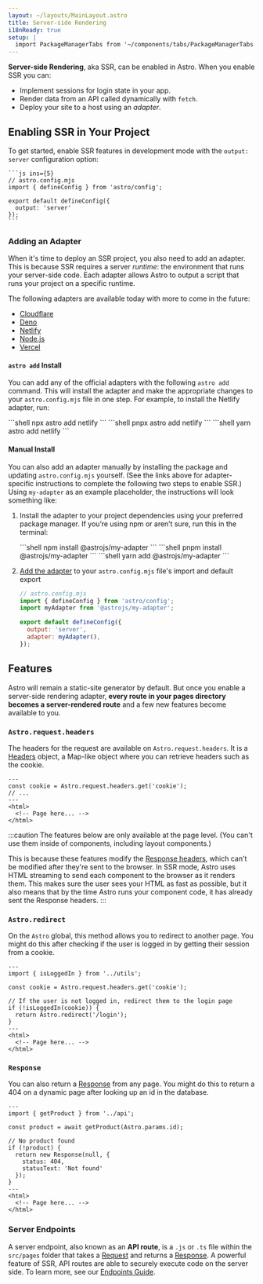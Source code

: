 ```yaml
---
layout: ~/layouts/MainLayout.astro
title: Server-side Rendering
i18nReady: true
setup: |
  import PackageManagerTabs from '~/components/tabs/PackageManagerTabs.astro'
---
```


**Server-side Rendering**, aka SSR, can be enabled in Astro. When you enable SSR you can:

- Implement sessions for login state in your app.
- Render data from an API called dynamically with `fetch`.
- Deploy your site to a host using an *adapter*.

## Enabling SSR in Your Project

To get started, enable SSR features in development mode with the `output: server` configuration option:

    ```js ins={5}
    // astro.config.mjs
    import { defineConfig } from 'astro/config';

    export default defineConfig({
      output: 'server'
    });
    ```

### Adding an Adapter

When it's time to deploy an SSR project, you also need to add an adapter. This is because SSR requires a server _runtime_: the environment that runs your server-side code. Each adapter allows Astro to output a script that runs your project on a specific runtime.

The following adapters are available today with more to come in the future:

- [Cloudflare](/en/guides/integrations-guide/cloudflare/)
- [Deno](/en/guides/integrations-guide/deno/)
- [Netlify](/en/guides/integrations-guide/netlify/)
- [Node.js](/en/guides/integrations-guide/node/)
- [Vercel](/en/guides/integrations-guide/vercel/)

#### `astro add` Install

You can add any of the official adapters with the following `astro add` command. This will install the adapter and make the appropriate changes to your `astro.config.mjs` file in one step. For example, to install the Netlify adapter, run:

<PackageManagerTabs>
  <Fragment slot="npm">
  ```shell
  npx astro add netlify
  ```
  </Fragment>
  <Fragment slot="pnpm">
  ```shell
  pnpx astro add netlify
  ```
  </Fragment>
  <Fragment slot="yarn">
  ```shell
  yarn astro add netlify
  ```
  </Fragment>
</PackageManagerTabs>

#### Manual Install

You can also add an adapter manually by installing the package and updating `astro.config.mjs` yourself. (See the links above for adapter-specific instructions to complete the following two steps to enable SSR.) Using `my-adapter` as an example placeholder, the instructions will look something like:

1. Install the adapter to your project dependencies using your preferred package manager. If you’re using npm or aren’t sure, run this in the terminal:

   <PackageManagerTabs>
     <Fragment slot="npm">
     ```shell
     npm install @astrojs/my-adapter
     ```
     </Fragment>
     <Fragment slot="pnpm">
     ```shell
     pnpm install @astrojs/my-adapter 
     ```
     </Fragment>
     <Fragment slot="yarn">
     ```shell
     yarn add @astrojs/my-adapter
     ```
     </Fragment>
   </PackageManagerTabs>

1. [Add the adapter](/en/reference/configuration-reference/#adapter) to your `astro.config.mjs` file's import and default export

    ```js ins={3,6-7}
    // astro.config.mjs
    import { defineConfig } from 'astro/config';
    import myAdapter from '@astrojs/my-adapter';

    export default defineConfig({
      output: 'server',
      adapter: myAdapter(),
    });
    ```

## Features

Astro will remain a static-site generator by default. But once you enable a server-side rendering adapter, **every route in your pages directory becomes a server-rendered route** and a few new features become available to you.

### `Astro.request.headers`

The headers for the request are available on `Astro.request.headers`. It is a [Headers](https://developer.mozilla.org/en-US/docs/Web/API/Headers) object, a Map-like object where you can retrieve headers such as the cookie.

```astro title="src/pages/index.astro" {2}
---
const cookie = Astro.request.headers.get('cookie');
// ...
---
<html>
  <!-- Page here... -->
</html>
```

:::caution
The features below are only available at the page level. (You can't use them inside of components, including layout components.)

This is because these features modify the [Response headers](https://developer.mozilla.org/en-US/docs/Glossary/Response_header), which can't be modified after they're sent to the browser. In SSR mode, Astro uses HTML streaming to send each component to the browser as it renders them. This makes sure the user sees your HTML as fast as possible, but it also means that by the time Astro runs your component code, it has already sent the Response headers.
:::

### `Astro.redirect`

On the `Astro` global, this method allows you to redirect to another page. You might do this after checking if the user is logged in by getting their session from a cookie.

```astro title="src/pages/account.astro" {8}
---
import { isLoggedIn } from '../utils';

const cookie = Astro.request.headers.get('cookie');

// If the user is not logged in, redirect them to the login page
if (!isLoggedIn(cookie)) {
  return Astro.redirect('/login');
}
---
<html>
  <!-- Page here... -->
</html>
```

### `Response`

You can also return a [Response](https://developer.mozilla.org/en-US/docs/Web/API/Response) from any page. You might do this to return a 404 on a dynamic page after looking up an id in the database.

```astro title="src/pages/[id].astro" {8-11}
---
import { getProduct } from '../api';

const product = await getProduct(Astro.params.id);

// No product found
if (!product) {
  return new Response(null, {
    status: 404,
    statusText: 'Not found'
  });
}
---
<html>
  <!-- Page here... -->
</html>
```

### Server Endpoints

A server endpoint, also known as an **API route**, is a `.js` or `.ts` file within the `src/pages` folder that takes a [Request](https://developer.mozilla.org/en-US/docs/Web/API/Request) and returns a [Response](https://developer.mozilla.org/en-US/docs/Web/API/Response). A powerful feature of SSR, API routes are able to securely execute code on the server side. To learn more, see our [Endpoints Guide](/en/core-concepts/endpoints/#server-endpoints-api-routes).

